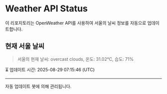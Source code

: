 
# Weather API Status

이 리포지토리는 OpenWeather API를 사용하여 서울의 날씨 정보를 자동으로 업데이트합니다.

## 현재 서울 날씨
> 서울의 현재 날씨: overcast clouds, 온도: 31.02°C, 습도: 71%

⏳ 업데이트 시간: 2025-08-29 07:15:46 (UTC)

---
자동 업데이트 봇에 의해 관리됩니다.
